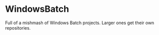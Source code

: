 # WindowsBatch
Full of a mishmash of Windows Batch projects. Larger ones get their own repositories.
